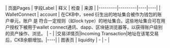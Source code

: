 | 页面Pages | 字段Label | 释义 | 检查 | 来源 |
|---------|---------|----|----|
| WalletConnect | account | 在CKB中，seed 衍生出的地址集合被作为钱包的账户单元，账户 是 符合一定规则（如lock type）的地址集合。这些地址集合可在用户授权下被用于wallet connect通讯、dapp、区块链浏览器等，以获得账户级别的资产操作、浏览。 | - |
|交易详情页|Incoming Transaction|地址在该笔交易后，CKB余额增加。|----|
| 图表页 | liquidity | - | - |